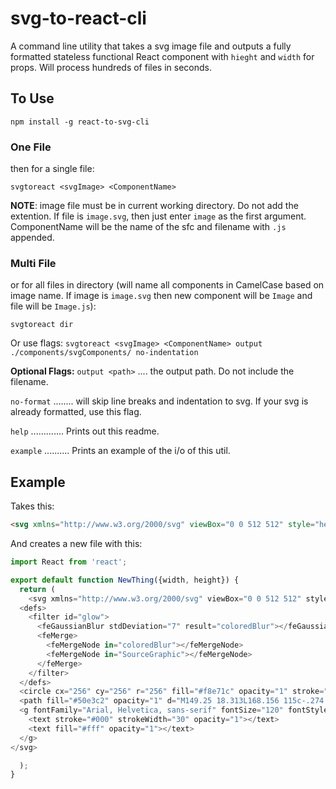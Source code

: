 # svg-to-react-cli
A command line utility that takes a svg image file and outputs a fully formatted stateless functional React component with `hieght` and `width` for props. Will process hundreds of files in seconds.

## To Use
`npm install -g react-to-svg-cli`

### One File

then for a single file:

`svgtoreact <svgImage> <ComponentName>`

**NOTE**: image file must be in current working directory. Do not add the extention. If file is `image.svg`, then just enter `image` as the first argument. ComponentName will be the name of the sfc and filename with `.js` appended.

### Multi File

or for all files in directory (will name all components in CamelCase based on image name. If image is `image.svg` then new component will be `Image` and file will be `Image.js`):

`svgtoreact dir`


Or use flags: `svgtoreact <svgImage> <ComponentName> output ./components/svgComponents/ no-indentation`
  
**Optional Flags:**
`output <path>` .... the output path. Do not include the filename.

`no-format` ........ will skip line breaks and indentation to svg. If your svg is already formatted, use this flag.

`help` ............. Prints out this readme.

`example` .......... Prints an example of the i/o of this util.

## Example

Takes this:
```html
<svg xmlns="http://www.w3.org/2000/svg" viewBox="0 0 512 512" style="height: 512px; width: 512px;"><defs><filter id="glow"><feGaussianBlur stdDeviation="7" result="coloredBlur"></feGaussianBlur><feMerge><feMergeNode in="coloredBlur"></feMergeNode><feMergeNode in="SourceGraphic"></feMergeNode></feMerge></filter></defs><circle cx="256" cy="256" r="256" fill="#f5a623" opacity="1" stroke="#fff" stroke-width="0"></circle><path fill="#000000" opacity="1" d="M363.783 23.545c-9.782.057-16.583 3.047-20.744 10.22-17.51 30.18-38.432 61.645-48.552 97.245 2.836.83 5.635 1.787 8.373 2.853 7.353 2.863 14.38 6.482 20.542 10.858 27.534-25.542 58.165-45.21 87.45-65.462 11.356-7.854 12.273-13.584 10.183-20.83-2.09-7.246-9.868-16.365-20.525-23.176-10.658-6.81-23.87-11.33-34.73-11.68-.68-.022-1.345-.03-1.997-.027zm-68.998.746c-10.02-.182-17.792 6.393-23.924 20.24-8.94 20.194-10.212 53.436-1.446 83.185.156-.008.31-.023.467-.03 1.99-.087 3.99-.072 6 .03 9.436-34.822 27.966-64.72 44.013-91.528-10.31-8.496-18.874-11.782-25.108-11.896zM197.5 82.5L187 97.97c14.82 10.04 29.056 19.725 39.813 31.374 3.916 4.24 7.37 8.722 10.31 13.607 3.77-4.73 8.51-8.378 13.69-10.792.407-.188.82-.355 1.228-.53-3.423-5.44-7.304-10.418-11.51-14.972C227.765 102.83 212.29 92.52 197.5 82.5zm223.77 12.27c-29.255 20.228-58.575 39.152-84.348 62.78.438.576.848 1.168 1.258 1.76 20.68-6.75 49.486-15.333 73.916-19.41 11.484-1.916 15.66-6.552 17.574-13.228 1.914-6.676.447-16.71-5.316-26.983-.924-1.647-1.96-3.29-3.083-4.92zm-223.938 47.87c-14.95.2-29.732 4.3-43.957 12.766l9.563 16.03c21.657-12.89 42.626-14.133 65.232-4.563.52-5.592 1.765-10.66 3.728-15.21.35-.806.73-1.586 1.123-2.354-11.87-4.52-23.83-6.827-35.688-6.67zm75.8 3.934c-5.578-.083-10.597.742-14.427 2.526-4.377 2.038-7.466 4.914-9.648 9.97-.884 2.047-1.572 4.54-1.985 7.494.456-.007.91-.03 1.365-.033 16.053-.084 32.587 2.77 49.313 9.19 7.714 2.96 15.062 7.453 22.047 13.184 3.217-2.445 4.99-4.72 5.773-6.535 1.21-2.798 1.095-5.184-.634-8.82-3.46-7.275-15.207-16.955-28.856-22.27-6.824-2.658-13.98-4.224-20.523-4.614-.818-.05-1.627-.08-2.424-.092zm-24.757 38.457c-22.982.075-44.722 7.386-65 19.782-32.445 19.835-60.565 53.124-80.344 90.032-19.777 36.908-31.133 77.41-31.186 110.53-.053 33.06 10.26 57.27 32.812 67.782.043.02.082.043.125.063h.032c24.872 11.51 65.616 19.337 108.407 20.092 42.79.756 87.79-5.457 121.874-20.187 21.96-9.49 34.545-28.452 40.5-54.156 5.954-25.705 4.518-57.657-2.375-89.314-6.894-31.657-19.2-63.06-34.095-87.875-14.894-24.814-32.614-42.664-48.063-48.593-14.664-5.627-28.898-8.2-42.687-8.156z" transform="translate(25.6, 25.6) scale(0.9, 0.9) rotate(0, 256, 256)" clip-path="false" filter="url(#glow)"></path><g font-family="Arial, Helvetica, sans-serif" font-size="120" font-style="normal" font-weight="bold" text-anchor="middle" class="" transform="translate(256,300)" style="touch-action: none;"><text stroke="#000" stroke-width="30" opacity="1"></text><text fill="#fff" opacity="1"></text></g></svg>
```
And creates a new file with this:

```javascript
import React from 'react';

export default function NewThing({width, height}) {
  return (
    <svg xmlns="http://www.w3.org/2000/svg" viewBox="0 0 512 512" style={height: "512px", width: "512px"} height={height} width={width}>
  <defs>
    <filter id="glow">
      <feGaussianBlur stdDeviation="7" result="coloredBlur"></feGaussianBlur>
      <feMerge>
        <feMergeNode in="coloredBlur"></feMergeNode>
        <feMergeNode in="SourceGraphic"></feMergeNode>
      </feMerge>
    </filter>
  </defs>
  <circle cx="256" cy="256" r="256" fill="#f8e71c" opacity="1" stroke="#fff" strokeWidth="0"></circle>
  <path fill="#50e3c2" opacity="1" d="M149.25 18.313L168.156 115c-.274.174-.54.356-.812.53L94 97.876l17.47 74.22c-.655 1.046-1.306 2.093-1.94 3.155l-91.28-8.875 73 51.156c-.808 2.82-1.546 5.658-2.22 8.532l-64.53 40 63.906 39.22c.28 1.282.57 2.57.875 3.843l-46.468 36.563 55.97-7.907c3.506 8.184 7.588 16.056 12.218 23.564l-17 72.344 64.344-15.47-9.094 75.563 52.188-58.06c7.553 2.82 15.352 5.14 23.343 6.936l37.407 61.094L299 443.656c5.876-1.156 11.655-2.6 17.313-4.312l29.406 31.03-5.47-40.187c7.902-3.694 15.49-7.96 22.72-12.718l67.405 16.217-15.906-67.656c5.62-8.506 10.555-17.504 14.686-26.936l47.563 6.594-39.095-30.438c1.175-4.23 2.192-8.526 3.063-12.875l59.187-36.313-59.75-37.03c-1.686-7.793-3.87-15.397-6.53-22.782l59.5-47.656-73.94 17.03c-1.645-2.777-3.367-5.507-5.155-8.186l16.375-69.563-70.344 16.938c-5.638-3.56-11.49-6.824-17.53-9.75l3.22-63.376-37.22 51c-2.527-.64-5.088-1.215-7.656-1.75l-38.656-63.156-39.282 64.19c-4.772 1.127-9.475 2.438-14.094 3.936L149.25 18.312zm115 88.874c88.423 0 159.875 71.484 159.875 159.907 0 88.423-71.452 159.875-159.875 159.875s-159.906-71.453-159.906-159.876 71.483-159.906 159.906-159.906zm49.03 44.157c-5.278.115-10.207 2.383-16.936 9.562l-6.563 7-6.81-6.72c-7.39-7.28-13.218-9.29-19.126-9.03-5.91.26-12.856 3.336-20.625 9.625l-6.22 5.032-5.906-5.343c-8.9-8.053-16.485-10.44-23.75-10.064-5.288.273-10.775 2.265-16.25 5.75l40.97 73.688c15.445 9.445 47.003 13.015 68.717 2.094l39.626-73.375c-7.51-3.063-14.258-6.202-20.094-7.407-2.112-.436-4.07-.755-5.968-.812-.356-.01-.71-.008-1.063 0zm-90 96.187c-18.017 12.748-32.488 34.71-38.093 66.876-5.436 31.197 3.127 52.266 18.282 66.625 15.154 14.36 37.9 21.77 61 21.47 23.098-.3 46.134-8.31 61.624-22.938 15.49-14.626 24.25-35.456 19.28-65.218-5.132-30.736-18.383-52.115-35.155-65.063-28.498 15.077-64.154 11.872-86.94-1.75z" transform="translate(25.6, 25.6) scale(0.9, 0.9) rotate(0, 256, 256)" clipPath="false" filter="url(#glow)"></path>
  <g fontFamily="Arial, Helvetica, sans-serif" fontSize="120" fontStyle="normal" fontWeight="bold" textAnchor="middle" class="" transform="translate(256,300)" style={touchAction: "none"}>
    <text stroke="#000" strokeWidth="30" opacity="1"></text>
    <text fill="#fff" opacity="1"></text>
  </g>
</svg>

  );
}
```
